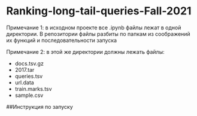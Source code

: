 # Ranking-long-tail-queries-Fall-2021
Примечание 1: в исходном проекте все .ipynb файлы лежат в одной директории. В репозитории файлы разбиты по папкам из соображений их функций и последовательности запуска  

Примечание 2: в этой же директории должны лежать файлы:  
   *  docs.tsv.gz
   *  2017.tar
   *  queries.tsv
   *  url.data
   *  train.marks.tsv
   *  sample.csv  

##Инструкция по запуску
